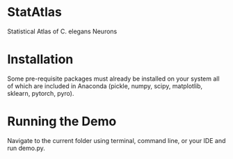 # StatAtlas
Statistical Atlas of C. elegans Neurons

# Installation
Some pre-requisite packages must already be installed on your system all of which are included in Anaconda (pickle, numpy, scipy, matplotlib, sklearn, pytorch, pyro).

# Running the Demo
Navigate to the current folder using terminal, command line, or your IDE and run demo.py.